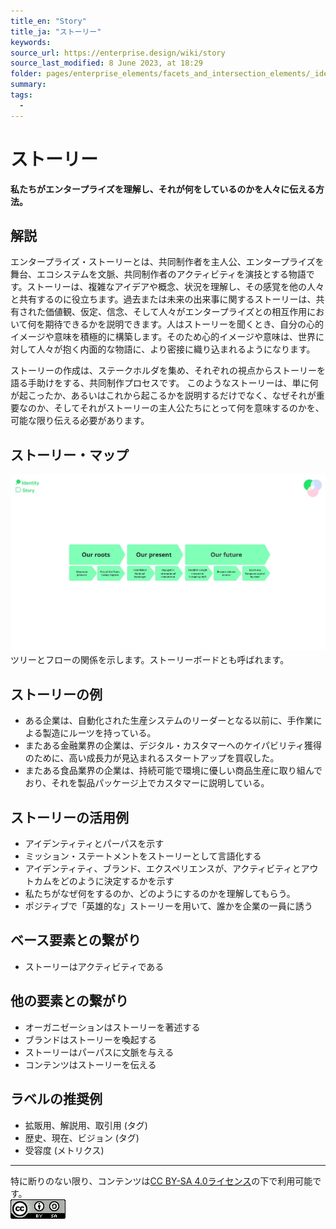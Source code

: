 ```yaml
---
title_en: "Story"
title_ja: "ストーリー"
keywords: 
source_url: https://enterprise.design/wiki/story
source_last_modified: 8 June 2023, at 18:29
folder: pages/enterprise_elements/facets_and_intersection_elements/_identity
summary:
tags: 
  - 
---
```

# ストーリー
**私たちがエンタープライズを理解し、それが何をしているのかを人々に伝える方法。**

## 解説
エンタープライズ・ストーリーとは、共同制作者を主人公、エンタープライズを舞台、エコシステムを文脈、共同制作者のアクティビティを演技とする物語です。ストーリーは、複雑なアイデアや概念、状況を理解し、その感覚を他の人々と共有するのに役立ちます。過去または未来の出来事に関するストーリーは、共有された価値観、仮定、信念、そして人々がエンタープライズとの相互作用において何を期待できるかを説明できます。人はストーリーを聞くとき、自分の心的イメージや意味を積極的に構築します。そのため心的イメージや意味は、世界に対して人々が抱く内面的な物語に、より密接に織り込まれるようになります。

ストーリーの作成は、ステークホルダを集め、それぞれの視点からストーリーを語る手助けをする、共同制作プロセスです。 このようなストーリーは、単に何が起こったか、あるいはこれから起こるかを説明するだけでなく、なぜそれが重要なのか、そしてそれがストーリーの主人公たちにとって何を意味するのかを、可能な限り伝える必要があります。

## ストーリー・マップ

<img src="https://github.com/Yoshiyuki-iasa/EDGY23_ja/blob/main/media/Story_ja.jpg?raw=true"><br>
ツリーとフローの関係を示します。ストーリーボードとも呼ばれます。

## ストーリーの例
- ある企業は、自動化された生産システムのリーダーとなる以前に、手作業による製造にルーツを持っている。
- またある金融業界の企業は、デジタル・カスタマーへのケイパビリティ獲得のために、高い成長力が見込まれるスタートアップを買収した。
- またある食品業界の企業は、持続可能で環境に優しい商品生産に取り組んでおり、それを製品パッケージ上でカスタマーに説明している。

## ストーリーの活用例
- アイデンティティとパーパスを示す 
- ミッション・ステートメントをストーリーとして言語化する
- アイデンティティ、ブランド、エクスペリエンスが、アクティビティとアウトカムをどのように決定するかを示す
- 私たちがなぜ何をするのか、どのようにするのかを理解してもらう。
- ポジティブで「英雄的な」ストーリーを用いて、誰かを企業の一員に誘う

## ベース要素との繋がり
- ストーリーはアクティビティである

## 他の要素との繋がり
- オーガニゼーションはストーリーを著述する
- ブランドはストーリーを喚起する 
- ストーリーはパーパスに文脈を与える
- コンテンツはストーリーを伝える

## ラベルの推奨例
- 拡販用、解説用、取引用 (タグ)
- 歴史、現在、ビジョン (タグ)
- 受容度 (メトリクス)

---
特に断りのない限り、コンテンツは[CC BY-SA 4.0ライセンス](/pages/license_ja.md)の下で利用可能です。
<br><a href="/pages/license_ja.md"> <img src="https://github.com/Yoshiyuki-iasa/EDGY23_ja/blob/main/media/cc.png?raw=true" alt="CC logo"></a>
